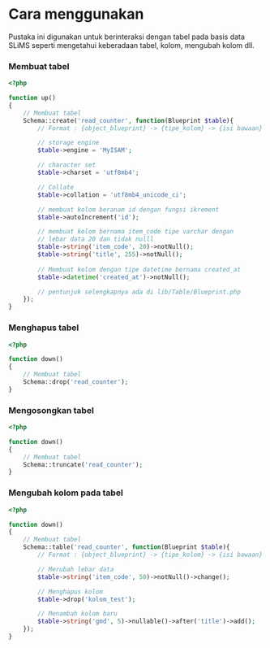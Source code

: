 # Cara menggunakan
Pustaka ini digunakan untuk berinteraksi dengan tabel pada basis data SLiMS seperti mengetahui keberadaan tabel, kolom, mengubah kolom dll.

### Membuat tabel
```PHP
<?php

function up()
{
    // Membuat tabel
    Schema::create('read_counter', function(Blueprint $table){
        // Format : {object_blueprint} -> {tipe_kolom} -> {isi bawaan}

        // storage engine
        $table->engine = 'MyISAM';

        // character set
        $table->charset = 'utf8mb4';

        // Collate
        $table->collation = 'utf8mb4_unicode_ci';

        // membuat kolom beranam id dengan fungsi ikrement
        $table->autoIncrement('id');

        // membuat kolom bernama item_code tipe varchar dengan
        // lebar data 20 dan tidak nulll
        $table->string('item_code', 20)->notNull();
        $table->string('title', 255)->notNull();
        
        // Membuat kolom dengan tipe datetime bernama created_at
        $table->datetime('created_at')->notNull();

        // pentunjuk selengkapnya ada di lib/Table/Blueprint.php
    });
}
```

### Menghapus tabel
```PHP
<?php

function down()
{
    // Membuat tabel
    Schema::drop('read_counter');
}
```

### Mengosongkan tabel
```PHP
<?php

function down()
{
    // Membuat tabel
    Schema::truncate('read_counter');
}
```

### Mengubah kolom pada tabel
```PHP
<?php

function down()
{
    // Membuat tabel
    Schema::table('read_counter', function(Blueprint $table){
        // Format : {object_blueprint} -> {tipe_kolom} -> {isi bawaan} -> {pernyataan (drop,change, add)}

        // Merubah lebar data
        $table->string('item_code', 50)->notNull()->change();

        // Menghapus kolom
        $table->drop('kolom_test');

        // Menambah kolom baru
        $table->string('gmd', 5)->nullable()->after('title')->add();
    });
}
```